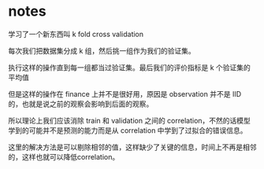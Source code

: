 # notes

学习了一个新东西叫 k fold cross validation

每次我们把数据集分成 k 组，然后挑一组作为我们的验证集。

执行这样的操作直到每一组都当过验证集。最后我们的评价指标是 k 个验证集的平均值

但是这样的操作在 finance 上并不是很好用，原因是 observation 并不是 IID 的，也就是说之前的观察会影响到后面的观察。

所以理论上我们应该消除 train 和 validation 之间的 correlation，不然的话模型学到的可能并不是预测的能力而是从 correlation 中学到了过拟合的错误信息。

这里的解决方法是可以剔除相邻的值，这样缺少了关键的信息，时间上不再是相邻的，这样也就可以降低correlation。